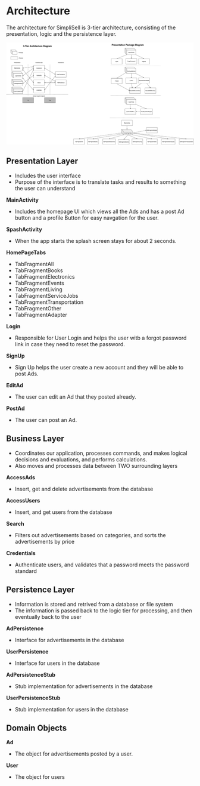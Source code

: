 #   Architecture
The architecture for SimpliSell is 3-tier architecture, consisting of the presentation, logic and the persistence layer.

![Architecture](Architecture_Diagram.png)

##  Presentation Layer
*   Includes the user interface
*   Purpose of the interface is to translate tasks and results to something the user can understand

**MainActivity**
*   Includes the homepage UI which views all the Ads and has a post Ad button and a profile Button for easy navgation for the user.

**SpashActivity**
*   When the app starts the splash screen stays for about 2 seconds.

**HomePageTabs**

*   TabFragmentAll
*   TabFragmentBooks
*   TabFragmentElectronics
*   TabFragmentEvents
*   TabFragmentLiving
*   TabFragmentServiceJobs
*   TabFragmentTransportation
*   TabFragmentOther
*   TabFragmentAdapter

**Login**
*   Responsible for User Login and helps the user witb a forgot password link in case they need to reset the password.

**SignUp**
*   Sign Up helps the user create a new account and they will be able to post Ads. 


**EditAd**
*   The user can edit an Ad that they posted already.

**PostAd**
*   The user can post an Ad.


##  Business Layer
*   Coordinates our application, processes commands, and makes logical decisions and evaluations, and performs calculations.
*   Also moves and processes data between TWO surrounding layers

**AccessAds**

*   Insert, get and delete advertisements from the database

**AccessUsers**

*   Insert, and get users from the database

**Search**

*   Filters out advertisements based on categories, and sorts the advertisements by price

**Credentials**

*   Authenticate users, and validates that a password meets the password standard

##  Persistence Layer
*   Information is stored and retrived from a database or file system
*   The information is passed back to the logic tier for processing, and then eventually back to the user

**AdPersistence**

*   Interface for advertisements in the database

**UserPersistence**

*   Interface for users in the database

**AdPersistenceStub**

*   Stub implementation for advertisements in the database

**UserPersistenceStub**

*   Stub implementation for users in the database

##   Domain Objects
**Ad**

*   The object for advertisements posted by a user.

**User**

*   The object for users